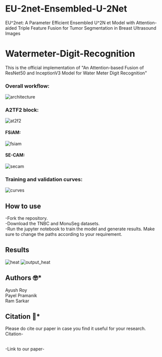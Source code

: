 # EU-2net-Ensembled-U-2Net
EU^2net: A Parameter Efficient Ensembled U^2N et Model with Attention-aided Triple Feature Fusion for Tumor Segmentation in Breast Ultrasound Images

# Watermeter-Digit-Recognition

This is the official implementation  of "An Attention-based Fusion of ResNet50 and InceptionV3 Model for Water Meter Digit Recognition"

### Overall workflow:
![architecture](https://github.com/AyushRoy2001/EU-2net-Ensembled-U-2Net/assets/94052139/b662cc6a-a203-4b19-99b9-383c5d406120)

### A2TF2 block:
![at2f2](https://github.com/AyushRoy2001/EU-2net-Ensembled-U-2Net/assets/94052139/f27406f3-b54a-4587-9c54-4c9587cc4b27)

#### FSiAM:
![fsiam](https://github.com/AyushRoy2001/EU-2net-Ensembled-U-2Net/assets/94052139/abbc44ff-658b-441c-abe3-8dacd7ceb1f0)

#### SE-CAM:
![secam](https://github.com/AyushRoy2001/EU-2net-Ensembled-U-2Net/assets/94052139/b4ecfaf9-6616-48c5-9e9b-35939feae131)

### Training and validation curves:
![curves](https://github.com/AyushRoy2001/EU-2net-Ensembled-U-2Net/assets/94052139/30a9e6ca-2149-4455-b31d-16250f3cdbb4)


## How to use
-Fork the repository.<br/>
-Download the TNBC and MonuSeg datasets.<br/>
-Run the jupyter notebook to train the model and generate results. Make sure to change the paths according to your requirement.<br/>

## Results
![heat](https://github.com/AyushRoy2001/EU-2net-Ensembled-U-2Net/assets/94052139/7ea420f6-77e2-4385-bc72-ae66659fd656)
![output_heat](https://github.com/AyushRoy2001/EU-2net-Ensembled-U-2Net/assets/94052139/69ab2348-9cc2-4998-8f57-7095f856f13b)


## Authors :nerd_face:*
Ayush Roy<br/>
Payel Pramanik<br/>
Ram Sarkar<br/>

## Citation :thinking:*
Please do cite our paper in case you find it useful for your research.<br/>
Citation-<br/>

<br/>
-Link to our paper-<br/>

